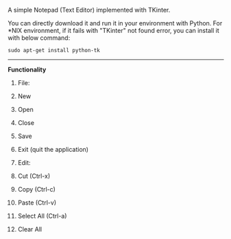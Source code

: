 A simple Notepad (Text Editor) implemented with TKinter. 

You can directly download it and run it in your environment with Python. For \*NIX environment, if it fails with "TKinter" not found error, you can install it with below command:
```
sudo apt-get install python-tk
```

---------------------------------------------------------------
**Functionality**

1. File:
 1. New
 2. Open 
 3. Close
 4. Save
 5. Exit (quit the application)

2. Edit:
 1. Cut (Ctrl-x)
 2. Copy (Ctrl-c)
 3. Paste (Ctrl-v)
 4. Select All (Ctrl-a)
 5. Clear All
